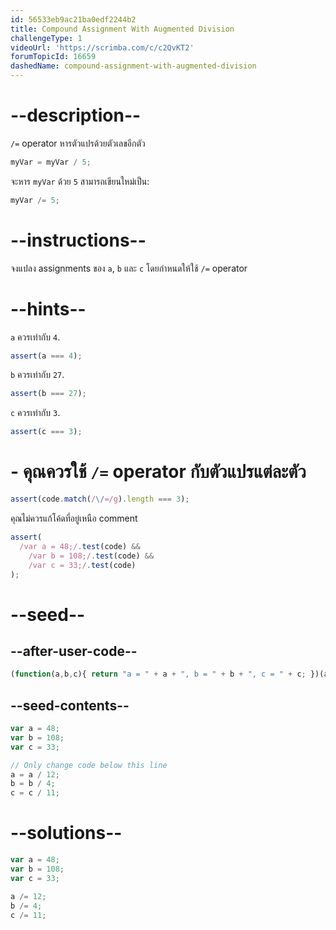 ```yaml
---
id: 56533eb9ac21ba0edf2244b2
title: Compound Assignment With Augmented Division
challengeType: 1
videoUrl: 'https://scrimba.com/c/c2QvKT2'
forumTopicId: 16659
dashedName: compound-assignment-with-augmented-division
---
```


# --description--

`/=` operator หารตัวแปรด้วยตัวเลขอีกตัว

```js
myVar = myVar / 5;
```

จะหาร `myVar` ด้วย `5` สามารถเขียนใหม่เป็น:

```js
myVar /= 5;
```

# --instructions--

จงแปลง assignments ของ `a`, `b` และ `c` โดยกำหนดให้ใช้ `/=` operator

# --hints--

`a` ควรเท่ากับ `4`.

```js
assert(a === 4);
```

`b` ควรเท่ากับ `27`.

```js
assert(b === 27);
```

`c` ควรเท่ากับ `3`.

```js
assert(c === 3);
```

# - คุณควรใช้ `/=` operator กับตัวแปรแต่ละตัว

```js
assert(code.match(/\/=/g).length === 3);
```

คุณไม่ควรแก้โค้ดที่อยู่เหนือ comment

```js
assert(
  /var a = 48;/.test(code) &&
    /var b = 108;/.test(code) &&
    /var c = 33;/.test(code)
);
```

# --seed--

## --after-user-code--

```js
(function(a,b,c){ return "a = " + a + ", b = " + b + ", c = " + c; })(a,b,c);
```

## --seed-contents--

```js
var a = 48;
var b = 108;
var c = 33;

// Only change code below this line
a = a / 12;
b = b / 4;
c = c / 11;
```

# --solutions--

```js
var a = 48;
var b = 108;
var c = 33;

a /= 12;
b /= 4;
c /= 11;
```
